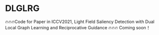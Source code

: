 # DLGLRG
🔥🔥🔥Code for Paper in ICCV2021,  Light Field Saliency Detection with Dual Local Graph Learning and Reciprocative Guidance
🔥🔥🔥 
Coming soon！

